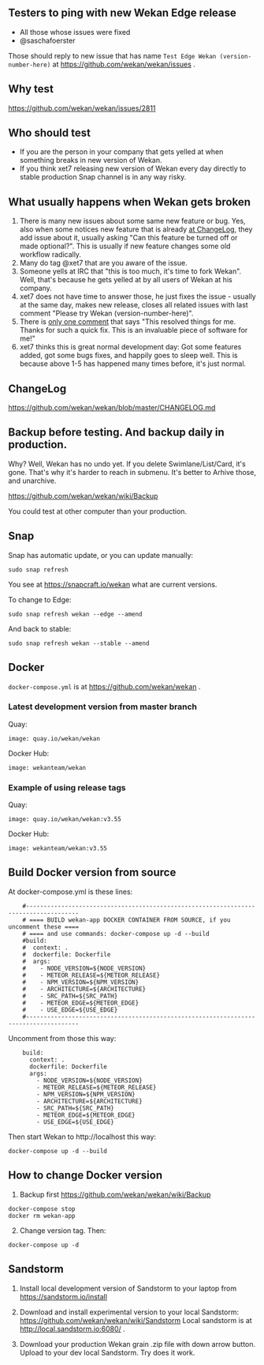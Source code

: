 ## Testers to ping with new Wekan Edge release
- All those whose issues were fixed
- @saschafoerster 

Those should reply to new issue that has name `Test Edge Wekan (version-number-here)` at https://github.com/wekan/wekan/issues .

## Why test

https://github.com/wekan/wekan/issues/2811

## Who should test
- If you are the person in your company that gets yelled at when something breaks in new version of Wekan.
- If you think xet7 releasing new version of Wekan every day directly to stable production Snap channel is in any way risky.

## What usually happens when Wekan gets broken

1. There is many new issues about some same new feature or bug. Yes, also when some notices new feature that is already [at ChangeLog](https://github.com/wekan/wekan/blob/master/CHANGELOG.md), they add issue about it, usually asking "Can this feature be turned off or made optional?". This is usually if new feature changes some old workflow radically.
2. Many do tag @xet7 that are you aware of the issue.
3. Someone yells at IRC that "this is too much, it's time to fork Wekan". Well, that's because he gets yelled at by all users of Wekan at his company.
4. xet7 does not have time to answer those, he just fixes the issue - usually at the same day, makes new release, closes all related issues with last comment "Please try Wekan (version-number-here)".
5. There is [only one comment](https://github.com/wekan/wekan/issues/2812#issuecomment-555860032) that says "This resolved things for me. Thanks for such a quick fix. This is an invaluable piece of software for me!"
6. xet7 thinks this is great normal development day: Got some features added, got some bugs fixes, and happily goes to sleep well. This is because above 1-5 has happened many times before, it's just normal.

## ChangeLog

https://github.com/wekan/wekan/blob/master/CHANGELOG.md

## Backup before testing. And backup daily in production.

Why? Well, Wekan has no undo yet. If you delete Swimlane/List/Card, it's gone.
That's why it's harder to reach in submenu. It's better to Arhive those,
and unarchive.

https://github.com/wekan/wekan/wiki/Backup

You could test at other computer than your production.

## Snap

Snap has automatic update, or you can update manually:
```
sudo snap refresh
```
You see at https://snapcraft.io/wekan what are current versions.

To change to Edge:
```
sudo snap refresh wekan --edge --amend
```
And back to stable:
```
sudo snap refresh wekan --stable --amend
```

## Docker

`docker-compose.yml` is at https://github.com/wekan/wekan .

### Latest development version from master branch

Quay:
```
image: quay.io/wekan/wekan
```
Docker Hub:
```
image: wekanteam/wekan
```

### Example of using release tags

Quay:
```
image: quay.io/wekan/wekan:v3.55
```
Docker Hub:
```
image: wekanteam/wekan:v3.55
```

## Build Docker version from source

At docker-compose.yml is these lines:

```
    #-------------------------------------------------------------------------------------
    # ==== BUILD wekan-app DOCKER CONTAINER FROM SOURCE, if you uncomment these ====
    # ==== and use commands: docker-compose up -d --build
    #build:
    #  context: .
    #  dockerfile: Dockerfile
    #  args:
    #    - NODE_VERSION=${NODE_VERSION}
    #    - METEOR_RELEASE=${METEOR_RELEASE}
    #    - NPM_VERSION=${NPM_VERSION}
    #    - ARCHITECTURE=${ARCHITECTURE}
    #    - SRC_PATH=${SRC_PATH}
    #    - METEOR_EDGE=${METEOR_EDGE}
    #    - USE_EDGE=${USE_EDGE}
    #-------------------------------------------------------------------------------------
```
Uncomment from those this way:
```
    build:
      context: .
      dockerfile: Dockerfile
      args:
        - NODE_VERSION=${NODE_VERSION}
        - METEOR_RELEASE=${METEOR_RELEASE}
        - NPM_VERSION=${NPM_VERSION}
        - ARCHITECTURE=${ARCHITECTURE}
        - SRC_PATH=${SRC_PATH}
        - METEOR_EDGE=${METEOR_EDGE}
        - USE_EDGE=${USE_EDGE}
```
Then start Wekan to http://localhost this way:
```
docker-compose up -d --build
```

## How to change Docker version

1) Backup first
https://github.com/wekan/wekan/wiki/Backup

```
docker-compose stop
docker rm wekan-app
```
2) Change version tag. Then:
```
docker-compose up -d
```

## Sandstorm

1) Install local development version of Sandstorm to your laptop from https://sandstorm.io/install

2) Download and install experimental version to your local Sandstorm:
https://github.com/wekan/wekan/wiki/Sandstorm
Local sandstorm is at http://local.sandstorm.io:6080/ .

3) Download your production Wekan grain .zip file with down arrow button. Upload to your dev local Sandstorm.
Try does it work.
